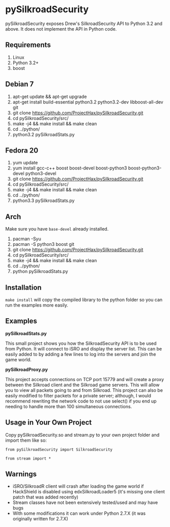 pySilkroadSecurity
==================
pySilkroadSecurity exposes Drew's SilkroadSecurity API to Python 3.2 and above. It does not implement the API in Python code.

Requirements
------------
1. Linux
2. Python 3.2+
3. boost

Debian 7
--------
1. apt-get update && apt-get upgrade
2. apt-get install build-essential python3.2 python3.2-dev libboost-all-dev git
3. git clone https://github.com/ProjectHax/pySilkroadSecurity.git
4. cd pySilkroadSecurity/src/
5. make -j4 && make install && make clean
6. cd ../python/
7. python3.2 pySilkroadStats.py

Fedora 20
---------
1. yum update
2. yum install gcc-c++ boost boost-devel boost-python3 boost-python3-devel python3-devel
3. git clone https://github.com/ProjectHax/pySilkroadSecurity.git
4. cd pySilkroadSecurity/src/
5. make -j4 && make install && make clean
6. cd ../python/
7. python3.3 pySilkroadStats.py

Arch
----

Make sure you have `base-devel` already installed.

1. pacman -Syu
2. pacman -S python3 boost git
3. git clone https://github.com/ProjectHax/pySilkroadSecurity.git
4. cd pySilkroadSecurity/src/
5. make -j4 && make install && make clean
6. cd ../python/
7. python pySilkroadStats.py

Installation
------------
`make install` will copy the compiled library to the python folder so you can run the examples more easily.

Examples
--------
**pySilkroadStats.py**

This small project shows you how the SilkroadSecurity API is to be used from Python. It will connect to iSRO and display the server list. This can be easily added to by adding a few lines to log into the servers and join the game world.

**pySilkroadProxy.py**

This project accepts connections on TCP port 15779 and will create a proxy between the Silkroad client and the Silkroad game servers. This will allow you to view all packets going to and from Silkroad. This project can also be easily modified to filter packets for a private server; although, I would recommend rewriting the network code to not use select() if you end up needing to handle more than 100 simultaneous connections.

Usage in Your Own Project
-------------------------
Copy pySilkroadSecurity.so and stream.py to your own project folder and import them like so:

`from pySilkroadSecurity import SilkroadSecurity`

`from stream import *`

Warnings
--------
* iSRO/SilkroadR client will crash after loading the game world if HackShield is disabled using edxSilkroadLoader5 (it's missing one client patch that was added recently)
* Stream classes have not been extensively tested/used and may have bugs
* With some modifications it can work under Python 2.7.X (it was originally written for 2.7.X)